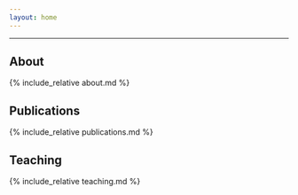 ```yaml
---
layout: home
---
```


---

## About

{% include_relative about.md %}

## Publications

{% include_relative publications.md %}

## Teaching

{% include_relative teaching.md %}

